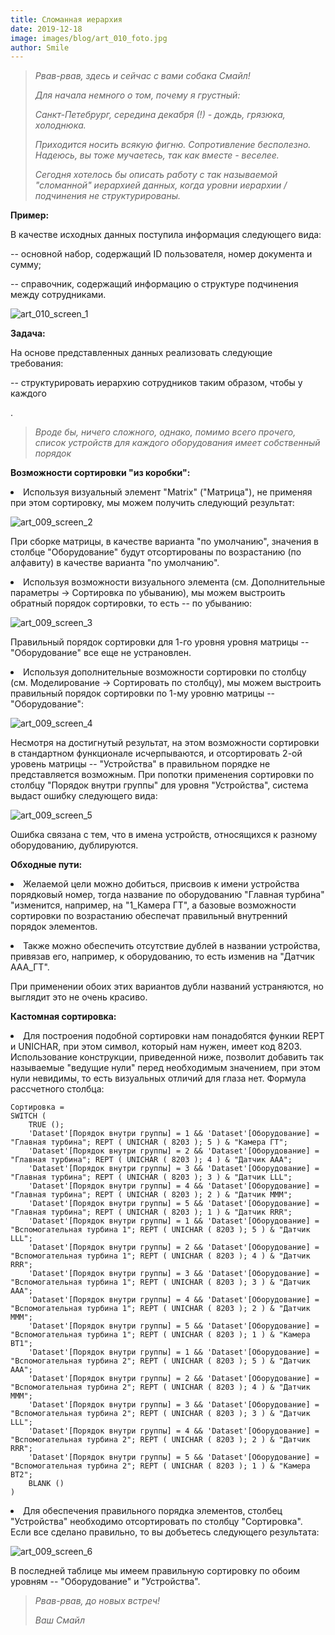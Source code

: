 ```yaml
---
title: Сломанная иерархия
date: 2019-12-18
image: images/blog/art_010_foto.jpg
author: Smile
---
```


> *Рвав-рвав, здесь и сейчас с вами собака Смайл!*
>
> *Для начала немного о том, почему я грустный:* 
>
> *Санкт-Петебрург, середина декабря (!) - дождь, грязюка, холоднюка.*
>
> *Приходится носить всякую фигню. Сопротивление бесполезно. Надеюсь, вы тоже мучаетесь, так как вместе - веселее.*
>
> *Сегодня хотелось бы описать работу с так называемой "сломанной" иерархией данных, когда уровни иерархии / подчинения не структурированы.*


**Пример:**

В качестве исходных данных поступила информация следующего вида: 

-- основной набор, содержащий ID пользователя, номер документа и сумму;

-- справочник, содержащий информацию о структуре подчинения между сотрудниками.

![art_010_screen_1](https://kkadikin.ru/images/blog/art_010_screen_1.jpg)


**Задача:**

На основе представленных данных реализовать следующие требования:

-- структурировать иерархию сотрудников таким образом, чтобы у каждого 


. 

> *Вроде бы, ничего сложного, однако, помимо всего прочего, список устройств для каждого оборудования имеет собственный порядок*

**Возможности сортировки "из коробки":**

**<li>** Используя визуальный элемент "Matrix" ("Матрица"), не применяя при этом сортировку, мы можем получить следующий результат:

![art_009_screen_2](https://kkadikin.ru/images/blog/art_009_screen_2.jpg)

При сборке матрицы, в качестве варианта "по умолчанию", значения в столбце "Оборудование" будут отсортированы по возрастанию (по алфавиту) в качестве варианта "по умолчанию".

**<li>** Используя возможности визуального элемента (см. Дополнительные параметры -> Сортировка по убыванию), мы можем выстроить обратный порядок сортировки, то есть -- по убыванию:

![art_009_screen_3](https://kkadikin.ru/images/blog/art_009_screen_3.jpg)

Правильный порядок сортировки для 1-го уровня уровня матрицы -- "Оборудование" все еще не устрановлен.

**<li>** Используя дополнительные возможности сортировки по столбцу (см. Моделирование -> Сортировать по столбцу), мы можем выстроить правильный порядок сортировки по 1-му уровню матрицы -- "Оборудование":

![art_009_screen_4](https://kkadikin.ru/images/blog/art_009_screen_4.jpg)

Несмотря на достигнутый результат, на этом возможности сортировки в стандартном функционале исчерпываются, и отсортировать 2-ой уровень матрицы -- "Устройства" в правильном порядке не представляется возможным. При попотки применения сортировки по столбцу "Порядок внутри группы" для уровня "Устройства", система выдаст ошибку следующего вида:

![art_009_screen_5](https://kkadikin.ru/images/blog/art_009_screen_5.jpg)

Ошибка связана с тем, что в имена устройств, относящихся к разному оборудованию, дублируются.


**Обходные пути:**

**<li>** Желаемой цели можно добиться, присвоив к имени устройства порядковый номер, тогда название по оборудованию "Главная турбина" "изменится, например, на "1_Камера ГТ", а базовые возможности сортировки по возрастанию обеспечат правильный внутренний порядок элементов.

**<li>** Также можно обеспечить отсутствие дублей в названии устройства, привязав его, например, к оборудованию, то есть изменив на "Датчик ААА_ГТ".

При применении обоих этих вариантов дубли названий устраняются, но выглядит это не очень красиво.


**Кастомная сортировка:**

**<li>** Для построения подобной сортировки нам понадобятся функии REPT и UNICHAR, при этом символ, который нам нужен, имеет код 8203. Использование конструкции, приведенной ниже, позволит добавить так называемые "ведущие нули" перед необходимым значением, при этом нули невидимы, то есть визуальных отличий для глаза нет.
Формула рассчетного столбца:

```dax
Сортировка =
SWITCH (
    TRUE ();
    'Dataset'[Порядок внутри группы] = 1 && 'Dataset'[Оборудование] = "Главная турбина"; REPT ( UNICHAR ( 8203 ); 5 ) & "Камера ГТ";
    'Dataset'[Порядок внутри группы] = 2 && 'Dataset'[Оборудование] = "Главная турбина"; REPT ( UNICHAR ( 8203 ); 4 ) & "Датчик ААА";
    'Dataset'[Порядок внутри группы] = 3 && 'Dataset'[Оборудование] = "Главная турбина"; REPT ( UNICHAR ( 8203 ); 3 ) & "Датчик LLL";
    'Dataset'[Порядок внутри группы] = 4 && 'Dataset'[Оборудование] = "Главная турбина"; REPT ( UNICHAR ( 8203 ); 2 ) & "Датчик МММ";
    'Dataset'[Порядок внутри группы] = 5 && 'Dataset'[Оборудование] = "Главная турбина"; REPT ( UNICHAR ( 8203 ); 1 ) & "Датчик RRR";
    'Dataset'[Порядок внутри группы] = 1 && 'Dataset'[Оборудование] = "Вспомогательная турбина 1"; REPT ( UNICHAR ( 8203 ); 5 ) & "Датчик LLL";
    'Dataset'[Порядок внутри группы] = 2 && 'Dataset'[Оборудование] = "Вспомогательная турбина 1"; REPT ( UNICHAR ( 8203 ); 4 ) & "Датчик RRR";
    'Dataset'[Порядок внутри группы] = 3 && 'Dataset'[Оборудование] = "Вспомогательная турбина 1"; REPT ( UNICHAR ( 8203 ); 3 ) & "Датчик ААА";
    'Dataset'[Порядок внутри группы] = 4 && 'Dataset'[Оборудование] = "Вспомогательная турбина 1"; REPT ( UNICHAR ( 8203 ); 2 ) & "Датчик МММ";
    'Dataset'[Порядок внутри группы] = 5 && 'Dataset'[Оборудование] = "Вспомогательная турбина 1"; REPT ( UNICHAR ( 8203 ); 1 ) & "Камера ВТ1";
    'Dataset'[Порядок внутри группы] = 1 && 'Dataset'[Оборудование] = "Вспомогательная турбина 2"; REPT ( UNICHAR ( 8203 ); 5 ) & "Датчик ААА";
    'Dataset'[Порядок внутри группы] = 2 && 'Dataset'[Оборудование] = "Вспомогательная турбина 2"; REPT ( UNICHAR ( 8203 ); 4 ) & "Датчик МММ";
    'Dataset'[Порядок внутри группы] = 3 && 'Dataset'[Оборудование] = "Вспомогательная турбина 2"; REPT ( UNICHAR ( 8203 ); 3 ) & "Датчик LLL";
    'Dataset'[Порядок внутри группы] = 4 && 'Dataset'[Оборудование] = "Вспомогательная турбина 2"; REPT ( UNICHAR ( 8203 ); 2 ) & "Датчик RRR";
    'Dataset'[Порядок внутри группы] = 5 && 'Dataset'[Оборудование] = "Вспомогательная турбина 2"; REPT ( UNICHAR ( 8203 ); 1 ) & "Камера ВТ2";
    BLANK ()
)
```

**<li>** Для обеспечения правильного порядка элементов, столбец "Устройства" необходимо отсортировать по столбцу "Сортировка". Если все сделано правильно, то вы добъетесь следующего результата:

![art_009_screen_6](https://kkadikin.ru/images/blog/art_009_screen_6.jpg)

В последней таблице мы имеем правильную сортировку по обоим уровням -- "Оборудование" и "Устройства".

> *Рвав-рвав, до новых встреч!*
>
> *Ваш Смайл*